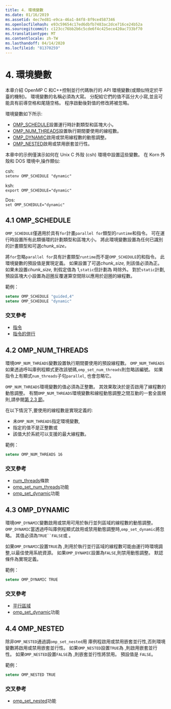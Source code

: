 ```yaml
---
title: 4. 環境變數
ms.date: 01/16/2019
ms.assetid: 4ec7ed81-e9ca-46a1-84f8-8f9ce4587346
ms.openlocfilehash: e93c59654c17ed6dbfb7483ac2dce716ce24b52a
ms.sourcegitcommit: c123cc76bb2b6c5cde6f4c425ece420ac733bf70
ms.translationtype: MT
ms.contentlocale: zh-TW
ms.lasthandoff: 04/14/2020
ms.locfileid: "81370259"
---
```

# <a name="4-environment-variables"></a>4. 環境變數

本章介紹 OpenMP C 和C++控制並行代碼執行的 API 環境變數(或類似特定於平臺的機制)。  環境變數的名稱必須為大寫。 分配給它們的值不區分大小寫,並且可能具有前導空格和尾隨空格。  程序啟動後對值的修改將被忽略。

環境變數如下所示:

- [OMP_SCHEDULE](#41-omp_schedule)設置運行時計劃類型和區塊大小。
- [OMP_NUM_THREADS](#42-omp_num_threads)設置執行期間要使用的線程數。
- [OMP_DYNAMIC](#43-omp_dynamic)啟用或禁用線程數的動態調整。
- [OMP_NESTED](#44-omp_nested)啟用或禁用嵌套並行性。

本章中的示例僅演示如何在 Unix C 外殼 (csh) 環境中設置這些變數。 在 Korn 外殼和 DOS 環境中,操作類似:

csh:  
`setenv OMP_SCHEDULE "dynamic"`

ksh:  
`export OMP_SCHEDULE="dynamic"`

Dos:  
`set OMP_SCHEDULE="dynamic"`

## <a name="41-omp_schedule"></a><a name="41-omp_schedule"></a>4.1 OMP_SCHEDULE

`OMP_SCHEDULE`僅適用於具有`for`計畫`parallel for`類型的`runtime`和指令。 可在運行時設置所有此類循環的計劃類型和區塊大小。 將此環境變數設置為任何已識別的計畫類型和可選*chunk_size。*

將`for`忽略`parallel for`具有計畫類型`runtime`而不是`OMP_SCHEDULE`的和指令。 此環境變數的預設值是實現定義。 如果設置了可選*chunk_size,* 則該值必須為正。 如果未設置*chunk_size,* 則假定值為 1,`static`但計劃為 時除外。 對於`static`計劃,預設區塊大小設置為迴圈反覆運算空間除以應用於迴圈的線程數。

範例：

```csh
setenv OMP_SCHEDULE "guided,4"
setenv OMP_SCHEDULE "dynamic"
```

### <a name="cross-references"></a>交叉參考

- [指令](2-directives.md#241-for-construct)
- [指令的併行](2-directives.md#251-parallel-for-construct)

## <a name="42-omp_num_threads"></a><a name="42-omp_num_threads"></a>4.2 OMP_NUM_THREADS

環境`OMP_NUM_THREADS`變數設置執行期間要使用的預設線程數。 `OMP_NUM_THREADS`如果透過呼叫庫例程顯式更改該號碼,`omp_set_num_threads`則忽略該編號。 如果指令上有顯式`num_threads`子句`parallel`, 也會忽略它。

`OMP_NUM_THREADS`環境變數的值必須為正整數。 其效果取決於是否啟用了線程數的動態調整。 有關`OMP_NUM_THREADS`環境變數和線程動態調整之間互動的一套全面規則,請參閱[第 2.3 節](2-directives.md#23-parallel-construct)。

在以下情況下,要使用的線程數是實現定義的:

- 未`OMP_NUM_THREADS`指定環境變數,
- 指定的值不是正整數或
- 該值大於系統可以支援的最大線程數。

範例：

```csh
setenv OMP_NUM_THREADS 16
```

### <a name="cross-references"></a>交叉參考

- [num_threads](2-directives.md#23-parallel-construct)條款
- [omp_set_num_threads](3-run-time-library-functions.md#311-omp_set_num_threads-function)功能
- [omp_set_dynamic](3-run-time-library-functions.md#317-omp_set_dynamic-function)功能

## <a name="43-omp_dynamic"></a><a name="43-omp_dynamic"></a>4.3 OMP_DYNAMIC

環境`OMP_DYNAMIC`變數啟用或禁用可用於執行並列區域的線程數的動態調整。 `OMP_DYNAMIC`當透過呼叫庫例程顯式啟用或禁用動態調整時,`omp_set_dynamic`將忽略。 其值必須為`TRUE``FALSE`或 。

如果`OMP_DYNAMIC`設置`TRUE`為 ,則用於執行並行區域的線程數可能由運行時環境調整,以最佳使用系統資源。  如果`OMP_DYNAMIC`設置為`FALSE`,則禁用動態調整。 默認條件為實現定義。

範例：

```csh
setenv OMP_DYNAMIC TRUE
```

### <a name="cross-references"></a>交叉參考

- [平行區域](2-directives.md#23-parallel-construct)
- [omp_set_dynamic](3-run-time-library-functions.md#317-omp_set_dynamic-function)功能

## <a name="44-omp_nested"></a><a name="44-omp_nested"></a>4.4 OMP_NESTED

除非`OMP_NESTED`通過調`omp_set_nested`用 庫例程啟用或禁用嵌套並行性,否則環境變數將啟用或禁用嵌套並行性。 如果`OMP_NESTED`設置`TRUE`為 ,則啟用嵌套並行性。 如果`OMP_NESTED`設置`FALSE`為 ,則嵌套並行性將禁用。 預設值是 `FALSE`。

範例：

```csh
setenv OMP_NESTED TRUE
```

### <a name="cross-reference"></a>交叉參考

- [omp_set_nested](3-run-time-library-functions.md#319-omp_set_nested-function)功能
